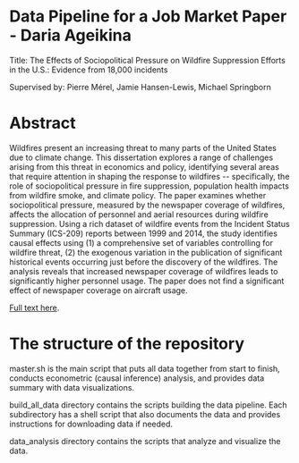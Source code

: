 # Data Pipeline for a Job Market Paper - Daria Ageikina

Title: The Effects of Sociopolitical Pressure on Wildfire Suppression Efforts in the U.S.: Evidence from 18,000 incidents

Supervised by: Pierre Mérel, Jamie Hansen-Lewis, Michael Springborn

# Abstract
Wildfires present an increasing threat to many parts of the United States due to climate change. This dissertation explores a range of challenges arising from this threat in economics and policy, identifying several areas that require attention in shaping the response to wildfires -- specifically, the role of sociopolitical pressure in fire suppression, population health impacts from wildfire smoke, and climate policy. The paper examines whether sociopolitical pressure, measured by the newspaper coverage of wildfires, affects the allocation of personnel and aerial resources during wildfire suppression. Using a rich dataset of wildfire events from the Incident Status Summary (ICS-209) reports between 1999 and 2014, the study identifies causal effects using (1) a comprehensive set of variables controlling for wildfire threat, (2) the exogenous variation in the publication of significant historical events occurring just before the discovery of the wildfires. The analysis reveals that increased newspaper coverage of wildfires leads to significantly higher personnel usage. The paper does not find a significant effect of newspaper coverage on aircraft usage.

[Full text here](https://arefiles.ucdavis.edu/uploads/pub/2025/01/16/jmp_daria_ageikina.pdf).

# The structure of the repository
master.sh is the main script that puts all data together from start to finish, conducts econometric (causal inference) analysis, and provides data summary with data visualizations.

build_all_data directory contains the scripts building the data pipeline. Each subdirectory has a shell script that also documents the data and provides instructions for downloading data if needed.

data_analysis directory contains the scripts that analyze and visualize the data.
